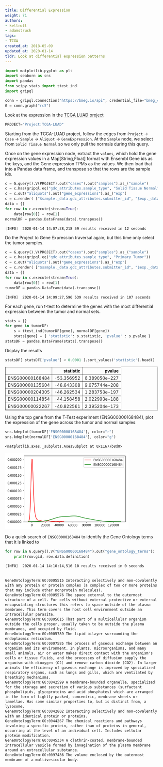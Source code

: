 ```yaml
---
title: Differential Expression
weight: 71
authors:
- kellrott
- adamstruck
tags:
- TCGA
created_at: 2018-05-09
updated_at: 2020-01-14
tldr: Look at differential expression patterns
---
```


```python
import matplotlib.pyplot as plt
import seaborn as sns
import pandas
from scipy.stats import ttest_ind
import gripql
```


```python
conn = gripql.Connection("https://bmeg.io/api", credential_file="bmeg_credentials.json")
G = conn.graph("rc5")
```

Look at the expression in the [TCGA LUAD project](https://portal.gdc.cancer.gov/projects/TCGA-LUAD)


```python
PROJECT="Project:TCGA-LUAD"
```

Starting from the TCGA-LUAD project, follow the edges from `Project` -> `Case` -> `Sample` -> `Aliquot` -> `GeneExpression`. At the `Sample` node, we select from `Solid Tissue Normal` so we only pull the normals during this query.

Once on the gene expression node, extract the `values`, which hold the gene expression values in a Map[String,Float] format with Ensembl Gene ids as the keys, and the Gene expression TPMs as the values. We then load that into a Pandas data frame, and transpose so that the rows are the sample ids.


```python
c = G.query().V(PROJECT).out("cases").out("samples").as_("sample")
c = c.has(gripql.eq("gdc_attributes.sample_type", "Solid Tissue Normal"))
c = c.out("aliquots").out("gene_expressions").as_("exp")
c = c.render( ["$sample._data.gdc_attributes.submitter_id", "$exp._data.values"])
data = {}
for row in c.execute(stream=True):
    data[row[0]] = row[1]
normalDF = pandas.DataFrame(data).transpose()
```

    [INFO]	2020-01-14 14:07:38,218	59 results received in 12 seconds


Do the Project to Gene Expression traversal again, but this time only select the tumor samples.


```python
c = G.query().V(PROJECT).out("cases").out("samples").as_("sample")
c = c.has(gripql.eq("gdc_attributes.sample_type", "Primary Tumor"))
c = c.out("aliquots").out("gene_expressions").as_("exp")
c = c.render( ["$sample._data.gdc_attributes.submitter_id", "$exp._data.values"])
data = {}
for row in c.execute(stream=True):
    data[row[0]] = row[1]
tumorDF = pandas.DataFrame(data).transpose()
```

    [INFO]	2020-01-14 14:09:27,596	539 results received in 107 seconds


For each gene, run t-test to determine the genes with the most differential expression between the tumor and normal sets.


```python
stats = {}
for gene in tumorDF:
    s = ttest_ind(tumorDF[gene], normalDF[gene])
    stats[gene] = { 'statistic': s.statistic, 'pvalue' : s.pvalue }
statsDF = pandas.DataFrame(stats).transpose()
```

Display the results


```python
statsDF[ statsDF['pvalue'] < 0.0001 ].sort_values('statistic').head()
```




<div>
<style scoped>
    .dataframe tbody tr th:only-of-type {
        vertical-align: middle;
    }

    .dataframe tbody tr th {
        vertical-align: top;
    }

    .dataframe thead th {
        text-align: right;
    }
</style>
<table border="1" class="dataframe">
  <thead>
    <tr style="text-align: right;">
      <th></th>
      <th>statistic</th>
      <th>pvalue</th>
    </tr>
  </thead>
  <tbody>
    <tr>
      <td>ENSG00000168484</td>
      <td>-53.356952</td>
      <td>6.389050e-227</td>
    </tr>
    <tr>
      <td>ENSG00000135604</td>
      <td>-48.643308</td>
      <td>9.675744e-208</td>
    </tr>
    <tr>
      <td>ENSG00000204305</td>
      <td>-46.262534</td>
      <td>1.283753e-197</td>
    </tr>
    <tr>
      <td>ENSG00000114854</td>
      <td>-44.158458</td>
      <td>2.022993e-188</td>
    </tr>
    <tr>
      <td>ENSG00000022267</td>
      <td>-40.822561</td>
      <td>2.395204e-173</td>
    </tr>
  </tbody>
</table>
</div>



Using the top gene from the T-Test experiment (ENSG00000168484), plot the expression of the gene across the tumor and normal samples


```python
sns.kdeplot(tumorDF['ENSG00000168484'], color="r")
sns.kdeplot(normalDF['ENSG00000168484'], color="g")
```




    <matplotlib.axes._subplots.AxesSubplot at 0x11677b8d0>




![png](ExpressionDifference_files/ExpressionDifference_14_1.png)


Do a quick search of `ENSG00000168484` to identify the Gene Ontology terms that it is linked to


```python
for row in G.query().V("ENSG00000168484").out("gene_ontology_terms"):
    print(row.gid, row.data.definition)
```

    [INFO]	2020-01-14 14:10:14,516	10 results received in 0 seconds


    GeneOntologyTerm:GO:0005515 Interacting selectively and non-covalently with any protein or protein complex (a complex of two or more proteins that may include other nonprotein molecules).
    GeneOntologyTerm:GO:0005576 The space external to the outermost structure of a cell. For cells without external protective or external encapsulating structures this refers to space outside of the plasma membrane. This term covers the host cell environment outside an intracellular parasite.
    GeneOntologyTerm:GO:0005615 That part of a multicellular organism outside the cells proper, usually taken to be outside the plasma membranes, and occupied by fluid.
    GeneOntologyTerm:GO:0005789 The lipid bilayer surrounding the endoplasmic reticulum.
    GeneOntologyTerm:GO:0007585 The process of gaseous exchange between an organism and its environment. In plants, microorganisms, and many small animals, air or water makes direct contact with the organism's cells or tissue fluids, and the processes of diffusion supply the organism with dioxygen (O2) and remove carbon dioxide (CO2). In larger animals the efficiency of gaseous exchange is improved by specialized respiratory organs, such as lungs and gills, which are ventilated by breathing mechanisms.
    GeneOntologyTerm:GO:0042599 A membrane-bounded organelle, specialized for the storage and secretion of various substances (surfactant phospholipids, glycoproteins and acid phosphates) which are arranged in the form of tightly packed, concentric, membrane sheets or lamellae. Has some similar properties to, but is distinct from, a lysosome.
    GeneOntologyTerm:GO:0042802 Interacting selectively and non-covalently with an identical protein or proteins.
    GeneOntologyTerm:GO:0044267 The chemical reactions and pathways involving a specific protein, rather than of proteins in general, occurring at the level of an individual cell. Includes cellular protein modification.
    GeneOntologyTerm:GO:0045334 A clathrin-coated, membrane-bounded intracellular vesicle formed by invagination of the plasma membrane around an extracellular substance.
    GeneOntologyTerm:GO:0097486 The volume enclosed by the outermost membrane of a multivesicular body.



```python

```
